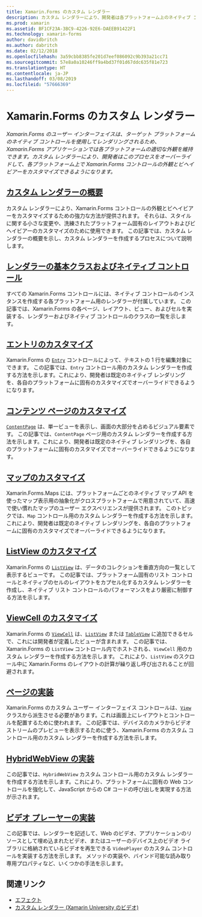 ```yaml
---
title: Xamarin.Forms のカスタム レンダラー
description: カスタム レンダラーにより、開発者は各プラットフォーム上のネイティブ コントロールのレンダリングをオーバーライドして、Xamarin.Forms コントロールの外観とビヘイビアーをカスタマイズできるようになります。
ms.prod: xamarin
ms.assetid: BF1CF23A-3BC9-4226-92E6-DAEEB91422F1
ms.technology: xamarin-forms
author: davidbritch
ms.author: dabritch
ms.date: 02/12/2018
ms.openlocfilehash: 3a59cbb8385fe201d7eef086092c9b393a21cc71
ms.sourcegitcommit: 57e8a0a10246ff9a4bd37f01d67ddc635f81e723
ms.translationtype: HT
ms.contentlocale: ja-JP
ms.lasthandoff: 03/08/2019
ms.locfileid: "57666369"
---
```

# <a name="xamarinforms-custom-renderers"></a>Xamarin.Forms のカスタム レンダラー

_Xamarin.Forms のユーザー インターフェイスは、ターゲット プラットフォームのネイティブ コントロールを使用してレンダリングされるため、Xamarin.Forms アプリケーションでは各プラットフォームの適切な外観を維持できます。カスタム レンダラーにより、開発者はこのプロセスをオーバーライドして、各プラットフォーム上で Xamarin.Forms コントロールの外観とビヘイビアーをカスタマイズできるようになります。_

## <a name="introduction-to-custom-renderersintroductionmd"></a>[カスタム レンダラーの概要](introduction.md)

カスタム レンダラーにより、Xamarin.Forms コントロールの外観とビヘイビアーをカスタマイズするための強力な方法が提供されます。 それらは、スタイルに関する小さな変更や、洗練されたプラットフォーム固有のレイアウトおよびビヘイビアーのカスタマイズのために使用できます。 この記事では、カスタム レンダラーの概要を示し、カスタム レンダラーを作成するプロセスについて説明します。

## <a name="renderer-base-classes-and-native-controlsrenderersmd"></a>[レンダラーの基本クラスおよびネイティブ コントロール](renderers.md)

すべての Xamarin.Forms コントロールには、ネイティブ コントロールのインスタンスを作成する各プラットフォーム用のレンダラーが付属しています。 この記事では、Xamarin.Forms の各ページ、レイアウト、ビュー、およびセルを実装する、レンダラーおよびネイティブ コントロールのクラスの一覧を示します。

## <a name="customizing-an-entryentrymd"></a>[エントリのカスタマイズ](entry.md)

Xamarin.Forms の [`Entry`](xref:Xamarin.Forms.Entry) コントロールによって、テキストの 1 行を編集対象にできます。 この記事では、`Entry` コントロール用のカスタム レンダラーを作成する方法を示します。これにより、開発者は既定のネイティブ レンダリングを、各自のプラットフォームに固有のカスタマイズでオーバーライドできるようになります。

## <a name="customizing-a-contentpagecontentpagemd"></a>[コンテンツ ページのカスタマイズ](contentpage.md)

[`ContentPage`](xref:Xamarin.Forms.ContentPage) は、単一ビューを表示し、画面の大部分を占めるビジュアル要素です。 この記事では、`ContentPage` ページ用のカスタム レンダラーを作成する方法を示します。これにより、開発者は既定のネイティブ レンダリングを、各自のプラットフォームに固有のカスタマイズでオーバーライドできるようになります。

## <a name="customizing-a-mapmapindexmd"></a>[マップのカスタマイズ](map/index.md)

Xamarin.Forms.Maps には、プラットフォームごとのネイティブ マップ API を使ったマップ表示用の抽象化がクロスプラットフォームで用意されていて、高速で使い慣れたマップのユーザー エクスペリエンスが提供されます。 このトピックでは、`Map` コントロール用のカスタム レンダラーを作成する方法を示します。これにより、開発者は既定のネイティブ レンダリングを、各自のプラットフォームに固有のカスタマイズでオーバーライドできるようになります。

## <a name="customizing-a-listviewlistviewmd"></a>[ListView のカスタマイズ](listview.md)

Xamarin.Forms の [`ListView`](xref:Xamarin.Forms.ListView) は、データのコレクションを垂直方向の一覧として表示するビューです。 この記事では、プラットフォーム固有のリスト コントロールとネイティブのセルのレイアウトをカプセル化するカスタム レンダラーを作成し、ネイティブ リスト コントロールのパフォーマンスをより厳密に制御する方法を示します。

## <a name="customizing-a-viewcellviewcellmd"></a>[ViewCell のカスタマイズ](viewcell.md)

Xamarin.Forms の [`ViewCell`](xref:Xamarin.Forms.ViewCell) は、[`ListView`](xref:Xamarin.Forms.ListView) または [`TableView`](xref:Xamarin.Forms.TableView) に追加できるセルで、これには開発者が定義したビューが含まれます。 この記事では、Xamarin.Forms の `ListView` コントロール内でホストされる、`ViewCell` 用のカスタム レンダラーを作成する方法を示します。 これにより、`ListView` のスクロール中に Xamarin.Forms のレイアウトの計算が繰り返し呼び出されることが回避されます。

## <a name="implementing-a-viewviewmd"></a>[ページの実装](view.md)

Xamarin.Forms のカスタム ユーザー インターフェイス コントロールは、[`View`](xref:Xamarin.Forms.View) クラスから派生させる必要があります。これは画面上にレイアウトとコントロールを配置するために使われます。 この記事では、デバイスのカメラからビデオ ストリームのプレビューを表示するために使う、Xamarin.Forms のカスタム コントロール用のカスタム レンダラーを作成する方法を示します。

## <a name="implementing-a-hybridwebviewhybridwebviewmd"></a>[HybridWebView の実装](hybridwebview.md)

この記事では、`HybridWebView` カスタム コントロール用のカスタム レンダラーを作成する方法を示します。これにより、プラットフォームに固有の Web コントロールを強化して、JavaScript からの C# コードの呼び出しを実現する方法が示されます。

## <a name="implementing-a-video-playervideo-playerindexmd"></a>[ビデオ プレーヤーの実装](video-player/index.md)

この記事では、レンダラーを記述して、Web のビデオ、アプリケーションのリソースとして埋め込まれたビデオ、またはユーザーのデバイス上のビデオ ライブラリに格納されているビデオを再生できる `VideoPlayer` のカスタム コントロールを実装する方法を示します。 メソッドの実装や、バインド可能な読み取り専用プロパティなど、いくつかの手法を示します。


## <a name="related-links"></a>関連リンク

- [エフェクト](~/xamarin-forms/app-fundamentals/effects/index.md)
- [カスタム レンダラー (Xamarin University のビデオ)](https://developer.xamarin.com/videos/cross-platform/xamarinforms-custom-renderers/)

